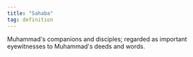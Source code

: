 ```yaml
---
title: "Sahaba"
tag: definition
---
```

Muhammad's companions and disciples; regarded as important eyewitnesses to Muhammad's deeds and words.
